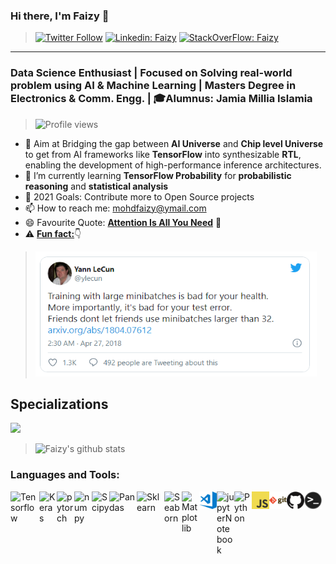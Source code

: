 ### Hi there, I'm Faizy 👋


>[![Twitter Follow](https://img.shields.io/twitter/follow/F4izy?color=1DA1F2&logo=twitter&style=for-the-badge)](https://twitter.com/intent/follow?original_referer=https%3A%2F%2Fgithub.com%2FcodeSTACKr&screen_name=F4izy)
>[![Linkedin: Faizy](https://img.shields.io/badge/linkedin-%230077B5.svg?&style=for-the-badge&logo=linkedin&logoColor=white)](https://www.linkedin.com/in/faizy-mohd-836573122/)
>[![StackOverFlow: Faizy](https://img.shields.io/badge/stack%20overflow-FE7A16?logo=stack-overflow&logoColor=white&style=for-the-badge)](https://ai.stackexchange.com/users/36737/faizy)

---

### Data Science Enthusiast | Focused on Solving real-world problem using AI & Machine Learning | Masters Degree in Electronics & Comm. Engg. | 🎓Alumnus: Jamia Millia Islamia

>![Profile views](https://gpvc.arturio.dev/mohd-faizy)

- 🎯  Aim at Bridging the gap between __AI Universe__ and __Chip level Universe__ to get from AI frameworks like __TensorFlow__ into synthesizable __RTL__, enabling the development of high-performance inference architectures. 
- 🌱 I’m currently learning __TensorFlow Probability__ for __probabilistic reasoning__ and __statistical analysis__
- 🥅 2021 Goals: Contribute more to Open Source projects
- 📫 How to reach me: mohdfaizy@ymail.com
- 😄 Favourite Quote: [__Attention Is All You Need__](https://arxiv.org/abs/1706.03762) 📃
- ⚠️ [__Fun fact:__](https://twitter.com/ylecun/status/989610208497360896)👇
> <img src='https://github.com/mohd-faizy/mohd-faizy/blob/main/mohd-faizy/ylecun.png' height='200'  width='450' >


## Specializations
<img src='https://github.com/mohd-faizy/mohd-faizy/blob/main/mohd-faizy/Specliz_Cert.jpg'>


> ![Faizy's github stats](https://github-readme-stats.vercel.app/api?username=mohd-faizy&show_icons=true)

### Languages and Tools:
<img align="left" alt="Tensorflow" width="46px" src="https://www.tensorflow.org/resources/images/tf-logo-card-16x9.png">
<img align="left" alt="Keras" width="28px" src="https://upload.wikimedia.org/wikipedia/commons/thumb/a/ae/Keras_logo.svg/1200px-Keras_logo.svg.png">
<img align="left" alt="pytorch" width="28px" src="https://encrypted-tbn0.gstatic.com/images?q=tbn:ANd9GcSYgDni61fImLmbS7es-r4Vsbc782DmR-HvmQ&usqp=CAU">
<img align="left" alt="numpy" width="28px" src="https://numpy.org/images/logos/numpy.svg">
<img align="left" alt="Scipy" width="28px" src="https://www.scipy.org/_static/images/scipy_med.png">
<img align="left" alt="Pandas" width="44px" src="https://cdn.shortpixel.ai/spai/q_lossy+ret_img/https://numfocus.org/wp-content/uploads/2016/07/pandas-logo-300.png">
<img align="left" alt="Sklearn" width="44px" src="https://upload.wikimedia.org/wikipedia/commons/thumb/0/05/Scikit_learn_logo_small.svg/1200px-Scikit_learn_logo_small.svg.png">
<img align="left" alt="Seaborn" width="28px" src="https://i1.wp.com/cmdlinetips.com/wp-content/uploads/2020/09/Seaborn_logo.png?resize=234%2C246&ssl=1">
<img align="left" alt="Matplotlib" width="28px" src="https://www.scipy.org/_static/images/matplotlib_med.png">
<img align="left" alt="Visual Studio Code" width="28px" src="https://raw.githubusercontent.com/github/explore/80688e429a7d4ef2fca1e82350fe8e3517d3494d/topics/visual-studio-code/visual-studio-code.png">
<img align="left" alt="jupyterNotebook" width="28px" src="https://miro.medium.com/max/1036/1*FogMIj4gYwp3fTHLZuwavQ.png">
<img align="left" alt="Python" width="28px" src="https://upload.wikimedia.org/wikipedia/commons/thumb/c/c3/Python-logo-notext.svg/768px-Python-logo-notext.svg.png">
<img align="left" alt="JavaScript" width="28px" src="https://raw.githubusercontent.com/github/explore/80688e429a7d4ef2fca1e82350fe8e3517d3494d/topics/javascript/javascript.png">
<img align="left" alt="Git" width="28px" src="https://raw.githubusercontent.com/github/explore/80688e429a7d4ef2fca1e82350fe8e3517d3494d/topics/git/git.png">
<img align="left" alt="GitHub" width="28px" src="https://raw.githubusercontent.com/github/explore/78df643247d429f6cc873026c0622819ad797942/topics/github/github.png">
<img align="left" alt="Terminal" width="28px" src="https://raw.githubusercontent.com/github/explore/80688e429a7d4ef2fca1e82350fe8e3517d3494d/topics/terminal/terminal.png">






